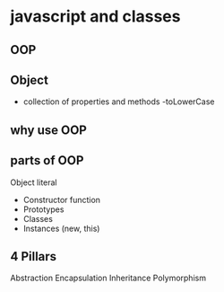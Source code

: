 # javascript and classes

## OOP

## Object
- collection of properties and methods
-toLowerCase

## why use OOP

## parts of OOP
Object literal

- Constructor function
- Prototypes
- Classes
- Instances (new, this)


## 4 Pillars
Abstraction
Encapsulation
Inheritance
Polymorphism